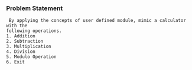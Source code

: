 ### Problem Statement

```plaintext
 By applying the concepts of user defined module, mimic a calculator with the
following operations.
1. Addition
2. Subtraction
3. Multiplication
4. Division
5. Modulo Operation
6. Exit
```
